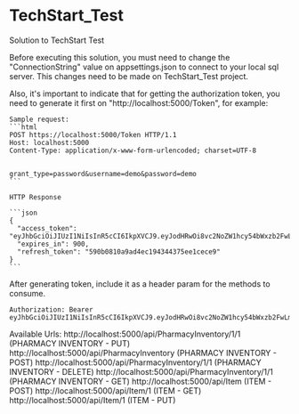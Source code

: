 # TechStart_Test
Solution to TechStart Test

Before executing this solution, you must need to change the "ConnectionString" value on appsettings.json to connect to your local sql server. This changes need to be made on TechStart_Test project.

Also, it's important to indicate that for getting the authorization token, you need to generate it first on "http://localhost:5000/Token", for example:

	Sample request:
	```html
	POST https://localhost:5000/Token HTTP/1.1
	Host: localhost:5000
	Content-Type: application/x-www-form-urlencoded; charset=UTF-8


	grant_type=password&username=demo&password=demo
	```

	HTTP Response

	```json
    {
      "access_token": "eyJhbGciOiJIUzI1NiIsInR5cCI6IkpXVCJ9.eyJodHRwOi8vc2NoZW1hcy54bWxzb2FwLm9yZy93cy8yMDA1LzA1L2lkZW50aXR5L2NsYWltcy9uYW1",
      "expires_in": 900,
      "refresh_token": "590b0810a9ad4ec194344375ee1cece9"
    }
	```
After generating token, include it as a header param for the methods to consume.

	Authorization: Bearer eyJhbGciOiJIUzI1NiIsInR5cCI6IkpXVCJ9.eyJodHRwOi8vc2NoZW1hcy54bWxzb2FwLm9yZy93cy8yMDA1LzA1L2lkZW50aXR5L2NsYWltcy9uYW1l
	
Available Urls:
	http://localhost:5000/api/PharmacyInventory/1/1 (PHARMACY INVENTORY - PUT)
	http://localhost:5000/api/PharmacyInventory (PHARMACY INVENTORY - POST)
	http://localhost:5000/api/PharmacyInventory/1/1 (PHARMACY INVENTORY - DELETE)
	http://localhost:5000/api/PharmacyInventory/1/1 (PHARMACY INVENTORY - GET)
	http://localhost:5000/api/Item (ITEM - POST)
	http://localhost:5000/api/Item/1 (ITEM - GET)
	http://localhost:5000/api/Item/1 (ITEM - PUT)
